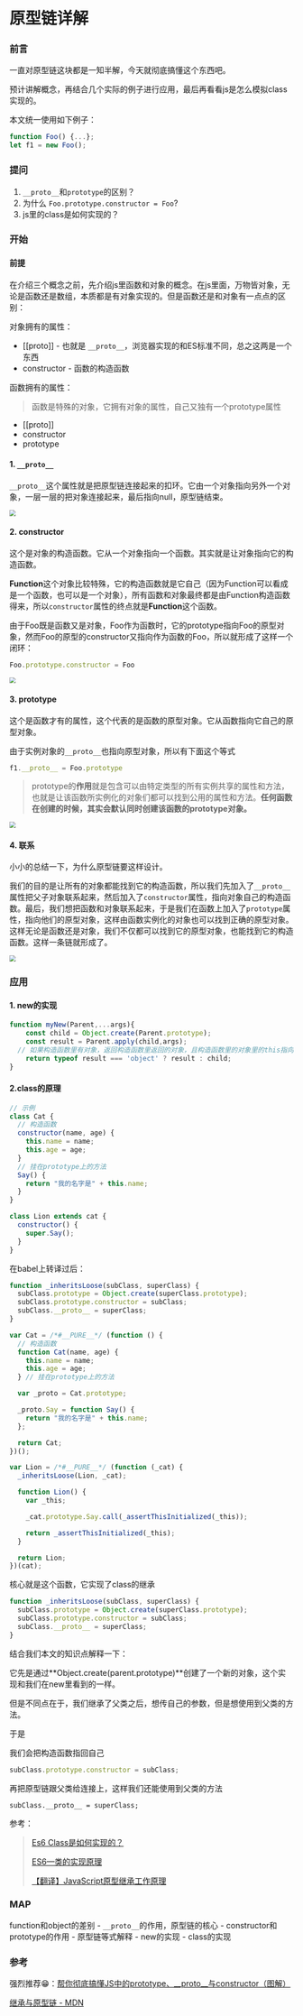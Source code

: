# 原型链详解

### 前言

一直对原型链这块都是一知半解，今天就彻底搞懂这个东西吧。

预计讲解概念，再结合几个实际的例子进行应用，最后再看看js是怎么模拟class实现的。

本文统一使用如下例子：

```js
function Foo() {...};
let f1 = new Foo();
```



### 提问

1. `__proto__`和`prototype`的区别？
2. 为什么 `Foo.prototype.constructor = Foo`?
3. js里的class是如何实现的？



### 开始

#### 前提

在介绍三个概念之前，先介绍js里函数和对象的概念。在js里面，万物皆对象，无论是函数还是数组，本质都是有对象实现的。但是函数还是和对象有一点点的区别：

对象拥有的属性：

- [[proto]] - 也就是 `__proto__`，浏览器实现的和ES标准不同，总之这两是一个东西
- constructor - 函数的构造函数

函数拥有的属性：

> 函数是特殊的对象，它拥有对象的属性，自己又独有一个prototype属性

- [[proto]] 
- constructor
- prototype

#### 1. `__proto__`

`__proto__`这个属性就是把原型链连接起来的扣环。它由一个对象指向另外一个对象，一层一层的把对象连接起来，最后指向null，原型链结束。

<img src="http://image.cocoroise.cn/proto.png" style="zoom:67%;" />

#### 2. constructor

这个是对象的构造函数。它从一个对象指向一个函数。其实就是让对象指向它的构造函数。

**Function**这个对象比较特殊，它的构造函数就是它自己（因为Function可以看成是一个函数，也可以是一个对象），所有函数和对象最终都是由Function构造函数得来，所以`constructor`属性的终点就是**Function**这个函数。

由于Foo既是函数又是对象，Foo作为函数时，它的prototype指向Foo的原型对象，然而Foo的原型的constructor又指向作为函数的Foo，所以就形成了这样一个闭环：

```js
Foo.prototype.constructor = Foo
```

<img src="http://image.cocoroise.cn/proto1.png" style="zoom:67%;" />

#### 3. prototype

这个是函数才有的属性，这个代表的是函数的原型对象。它从函数指向它自己的原型对象。

由于实例对象的`__proto__`也指向原型对象，所以有下面这个等式

```js
f1.__proto__ = Foo.prototype
```

> prototype的**作用**就是包含可以由特定类型的所有实例共享的属性和方法，也就是让该函数所实例化的对象们都可以找到公用的属性和方法。**任何函数在创建的时候，其实会默认同时创建该函数的prototype对象。**

<img src="http://image.cocoroise.cn/proto2.png" style="zoom:67%;" />

#### 4. 联系

小小的总结一下，为什么原型链要这样设计。

我们的目的是让所有的对象都能找到它的构造函数，所以我们先加入了`__proto__`属性把父子对象联系起来，然后加入了`constructor`属性，指向对象自己的构造函数。最后，我们想把函数和对象联系起来，于是我们在函数上加入了`prototype`属性，指向他们的原型对象，这样由函数实例化的对象也可以找到正确的原型对象。这样无论是函数还是对象，我们不仅都可以找到它的原型对象，也能找到它的构造函数。这样一条链就形成了。



<img src="http://image.cocoroise.cn/20190311193622793.png" style="zoom:67%;" />



### 应用

#### 1. new的实现

```js
function myNew(Parent,...args){
	const child = Object.create(Parent.prototype);
	const result = Parent.apply(child,args);
  // 如果构造函数里有对象，返回构造函数里返回的对象，且构造函数里的对象里的this指向child
	return typeof result === 'object' ? result : child;
}
```



#### 2.class的原理

```js
// 示例
class Cat {
  // 构造函数
  constructor(name, age) {
    this.name = name;
    this.age = age;
  }
  // 挂在prototype上的方法
  Say() {
    return "我的名字是" + this.name;
  }
}

class Lion extends cat {
  constructor() {
    super.Say();
  }
}
```

在babel上转译过后：

```js
function _inheritsLoose(subClass, superClass) {
  subClass.prototype = Object.create(superClass.prototype);
  subClass.prototype.constructor = subClass;
  subClass.__proto__ = superClass;
}

var Cat = /*#__PURE__*/ (function () {
  // 构造函数
  function Cat(name, age) {
    this.name = name;
    this.age = age;
  } // 挂在prototype上的方法

  var _proto = Cat.prototype;

  _proto.Say = function Say() {
    return "我的名字是" + this.name;
  };

  return Cat;
})();

var Lion = /*#__PURE__*/ (function (_cat) {
  _inheritsLoose(Lion, _cat);

  function Lion() {
    var _this;

    _cat.prototype.Say.call(_assertThisInitialized(_this));

    return _assertThisInitialized(_this);
  }

  return Lion;
})(cat);
```

核心就是这个函数，它实现了class的继承

```js
function _inheritsLoose(subClass, superClass) {
  subClass.prototype = Object.create(superClass.prototype);
  subClass.prototype.constructor = subClass;
  subClass.__proto__ = superClass;
}
```

结合我们本文的知识点解释一下：

它先是通过**Object.create(parent.prototype)**创建了一个新的对象，这个实现和我们在new里看到的一样。

但是不同点在于，我们继承了父类之后，想传自己的参数，但是想使用到父类的方法。

于是

我们会把构造函数指回自己

```js
subClass.prototype.constructor = subClass;
```

再把原型链跟父类给连接上，这样我们还能使用到父类的方法

```
subClass.__proto__ = superClass;
```

参考：

> [Es6 Class是如何实现的？](https://juejin.im/post/5b0abc85f265da0dbd7a648a)
>
> [ES6—类的实现原理](https://segmentfault.com/a/1190000008390268)
>
> [【翻译】JavaScript原型继承工作原理](https://www.ituring.com.cn/article/56184)

### MAP

function和object的差别  - `__proto__`的作用，原型链的核心 - constructor和prototype的作用 - 原型链等式解释 - new的实现 - class的实现 

### 参考

强烈推荐😁：[帮你彻底搞懂JS中的prototype、__proto__与constructor（图解）](https://blog.csdn.net/cc18868876837/article/details/81211729)

[继承与原型链 - MDN](https://developer.mozilla.org/zh-CN/docs/Web/JavaScript/Inheritance_and_the_prototype_chain)

